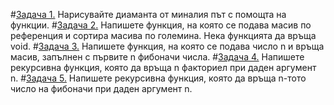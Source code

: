 #[Задача 1.](Week9_2-12-16)
Нарисувайте диаманта от миналия път с помощта на функции. 
#[Задача 2.]()
Напишете функция, на която се подава масив по референция и сортира масива по големина. Нека функцията да връща void. 
#[Задача 3.]()
Напишете функция, на която се подава число n и връща масив, запълнен с първите n фибоначи числа. 
#[Задача 4.]()
Напишете рекурсивна функция, която да връща n факториел при даден аргумент n.
#[Задача 5.]()
Напишете рекурсивна функция, която да връща n-тото число на фибоначи при даден аргумент n. 
